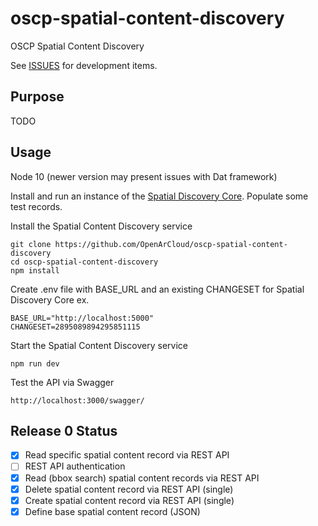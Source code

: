 # oscp-spatial-content-discovery
OSCP Spatial Content Discovery

See [ISSUES](https://github.com/OpenArCloud/oscp-spatial-content-discovery/issues) for development items.


## Purpose

TODO



## Usage


Node 10 (newer version may present issues with Dat framework)


Install and run an instance of the [Spatial Discovery Core](https://github.com/OpenArCloud/oscp-spatial-discovery-core). Populate some test records.

Install the Spatial Content Discovery service

```
git clone https://github.com/OpenArCloud/oscp-spatial-content-discovery
cd oscp-spatial-content-discovery
npm install
```

Create .env file with BASE_URL and an existing CHANGESET for Spatial Discovery Core ex.

```
BASE_URL="http://localhost:5000"
CHANGESET=2895089894295851115
```

Start the Spatial Content Discovery service

```
npm run dev
```

Test the API via Swagger

```
http://localhost:3000/swagger/
```

## Release 0 Status

- [x] Read specific spatial content record via REST API 
- [ ] REST API authentication
- [x] Read (bbox search) spatial content records via REST API
- [x] Delete spatial content record via REST API (single)
- [x] Create spatial content record via REST API (single)
- [x] Define base spatial content record (JSON)